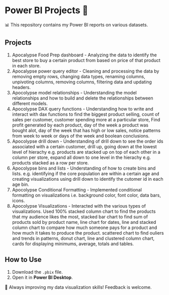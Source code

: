 # Power BI Projects 🎯  
📊 This repository contains my Power BI reports on various datasets.  

## Projects  
1. Apocalypse Food Prep dashboard - Analyzing the data to identify the best store to buy a certain product from based on price of that product in each store.
2. Apocalypse power query editor - Cleaning and processing the data by removing empty rows, changing data types, renaming columns, unpivoting columns, removing columns, filtering data and updating headers.
3. Apocolypse model relationships - Understanding the model relationships and how to build and delete the relationships between different models.
4. Apocolypse DAX query functions - Understanding how to write and interact with dax functions to find the biggest product selling, count of sales per customer, customer spending more at a particular store, Find profit generated by each product, day of the week a product was bought alot, day of the week that has high or low sales, notice patterns from week to week or days of the week and boolean conclusions.
5. Apocolypse drill down - Understanding of drill down to see the order ids associated with a certain customer, drill up, going down at the lowest level of hierachy e.g. products are stacked up on top of each other in a column per store, expand all down to one level in the hierachy e.g. products stacked as a row per store.
6. Apocolypse bins and lists - Understanding of how to create bins and lists. e.g. identifying if the core population are within a certain age and creating visualizations using drill down to identify the cutomer id in each age bin.
7. Apocolypse Conditional Formatting -  Implemented conditional formatting on visualizations i.e. background color, font color, data bars, icons.
8. Apocolypse Visualizations - Interacted with the various types of visualizations. Used 100% stacked column chart to find the products that my audience likes the most, stacked bar chart to find sum of products sold by product name, line chart for dates, line and stacked column chart to compare how much someone pays for a product and how much it takes to produce the product. scattered chart to find ouliers and trends in patterns, donut chart, line and clustered column chart, cards for displaying minimums, average, totals and tables.

## How to Use  
1. Download the `.pbix` file.  
2. Open it in **Power BI Desktop**.  

🚀 Always improving my data visualization skills! Feedback is welcome.  
